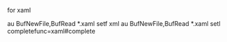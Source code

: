 
for xaml

au BufNewFile,BufRead *.xaml    setf xml
au BufNewFile,BufRead *.xaml    setl completefunc=xaml#complete
